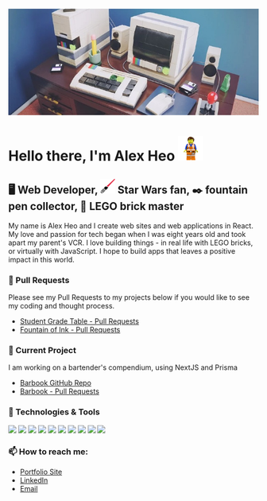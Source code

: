 [![Header](https://raw.githubusercontent.com/AlexanderHeo/AlexanderHeo/main/LEGO_computer_banner.jpg 'Header')](https://alexheo.com/)

# Hello there, I'm Alex Heo <img src="https://raw.githubusercontent.com/AlexanderHeo/AlexanderHeo/main/LEGO_Emmet_wave.gif" width="50px">

## 🖥️ Web Developer, <img src="https://raw.githubusercontent.com/AlexanderHeo/AlexanderHeo/main/lightsaber.jpg" width="30px"> Star Wars fan, ✒️ fountain pen collector, 🧱 LEGO brick master

My name is Alex Heo and I create web sites and web applications in React. My love and passion for tech began when I was eight years old and took apart my parent's VCR. I love building things - in real life with LEGO bricks, or virtually with JavaScript. I hope to build apps that leaves a positive impact in this world.

### 🎸 Pull Requests

Please see my Pull Requests to my projects below if you would like to see my coding and thought process.

- [Student Grade Table - Pull Requests](https://github.com/AlexanderHeo/student_grade_table/pulls?q=is%3Apr+is%3Aclosed)
- [Fountain of Ink - Pull Requests](https://github.com/AlexanderHeo/fountain_of_ink/pulls?q=is%3Apr+is%3Aclosed)

### 🔭 Current Project

I am working on a bartender's compendium, using NextJS and Prisma

- [Barbook GitHub Repo](https://github.com/AlexanderHeo/barbook)
- [Barbook - Pull Requests](https://github.com/AlexanderHeo/barbook/pulls?q=is%3Apr+is%3Aclosed)

<!-- ### 🎁 Stats

  <img align="center" src="https://github-readme-stats.vercel.app/api/top-langs/?username=AlexanderHeo&theme=synthwave&layout=compact&langs_count=3&custom_title=My%20Favorite%20Languages" alt="Alex's top languages"/>
  <img align="center" src="https://github-readme-stats.vercel.app/api?username=AlexanderHeo&line_height=24&count_private=true&include_all_commits=true&hide=stars,issues&layout=compact&theme=synthwave" alt="Alex's GitHub Stats" /> -->

### 🔧 Technologies & Tools

![](https://img.shields.io/badge/OS-Linux-informational?style=flat&logo=linux&logoColor=E4289E&color=570296)
![](https://img.shields.io/badge/Editor-Visual_Studio_code-informational?style=flat&logo=visualstudiocode&logoColor=E4289E&color=570296)
![](https://img.shields.io/badge/Code-JavaScript-informational?style=flat&logo=javascript&logoColor=E4289E&color=570296)
![](https://img.shields.io/badge/Code-React-informational?style=flat&logo=react&logoColor=E4289E&color=570296)
![](https://img.shields.io/badge/Code-Next.js-informational?style=flat&logo=nextdotjs&logoColor=E4289E&color=570296)
![](https://img.shields.io/badge/Code-CSS3-informational?style=flat&logo=css3&logoColor=E4289E&color=570296)
![](https://img.shields.io/badge/Tools-Prisma-informational?style=flat&logo=prisma&logoColor=E4289E&color=570296)
![](https://img.shields.io/badge/Tools-PostgreSQL-informational?style=flat&logo=postgresql&logoColor=E4289E&color=570296)
![](https://img.shields.io/badge/Cloud-Amazon_AWS-informational?style=flat&logo=amazonaws&logoColor=E4289E&color=570296)
![](https://img.shields.io/badge/Cloud-Heroku-informational?style=flat&logo=heroku&logoColor=E4289E&color=570296)

### 📫 How to reach me:

- [Portfolio Site](https://alexheo.com)
- [LinkedIn](https://linkedin.com/in/alex-heo)
- [Email](mailto:contact@alexheo.com)

<!-- Resources -->
<!-- Icons: https://simpleicons.org/ -->
<!-- GitHub Stats: https://github.com/anuraghazra/github-readme-stats -->
<!-- Emojis: https://emojipedia.org/emoji/ -->
<!-- HTML Emojis: https://www.fileformat.info/index.htm -->
<!-- Shields: https://shields.io/ -->
<!-- Awesome GitHub Profile README: https://github.com/abhisheknaiidu/awesome-github-profile-readme -->
<!-- Lightsaber icon: https://icon-library.com/icon/icon-lightsaber-2.html.html>Icon Lightsaber # 322895 -->
